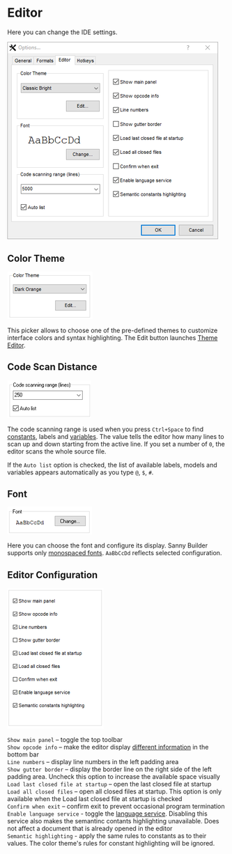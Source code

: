 # Editor

Here you can change the IDE settings.

![](../../.gitbook/assets/options-editor-en.PNG)

## Color Theme

![](../../.gitbook/assets/sb-options-color-theme.PNG)

This picker allows to choose one of the pre-defined themes to customize interface colors and syntax highlighting. The Edit button launches [Theme Editor](theme-editor.md).

## Code Scan Distance

![](../../.gitbook/assets/editor-code-scan-en.png)

The code scanning range is used when you press `Ctrl+Space` to find [constants](../../coding/constants.md), labels and [variables](../../coding/variables.md). The value tells the editor how many lines to scan up and down starting from the active line. If you set a number of `0`, the editor scans the whole source file.

If the `Auto list` option is checked, the list of available labels, models and variables appears automatically as you type `@`, `$`, `#`.

## Font

![](../../.gitbook/assets/editor-font-en.png)

Here you can choose the font and configure its display. Sanny Builder supports only [monospaced fonts](https://en.wikipedia.org/wiki/Monospaced\_font). `AaBbCcDd` reflects selected configuration.

## Editor Configuration

![](../../.gitbook/assets/sb-editor-configuration.PNG)

`Show main panel` – toggle the top toolbar\
`Show opcode info` – make the editor display [different information](../features.md#displaying-information-about-opcode) in the bottom bar\
`Line numbers` – display line numbers in the left padding area\
`Show gutter border` – display the border line on the right side of the left padding area. Uncheck this option to increase the available space visually\
`Load last closed file at startup` – open the last closed file at startup\
`Load all closed files` – open all closed files at startup. This option is only available when the Load last closed file at startup is checked\
`Confirm when exit` – confirm exit to prevent occasional program termination\
`Enable language service` - toggle the [language service](../language-service.md). Disabling this service also makes the semantinc contants highlighting unavailable. Does not affect a document that is already opened in the editor\
`Semantic highlighting` - apply the same rules to constants as to their values. The color theme's rules for constant highlighting will be ignored.

##
